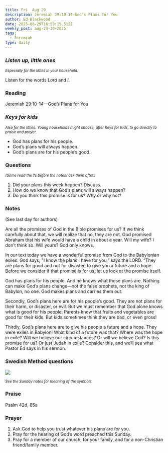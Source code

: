 ```yaml
---
title: Fri  Aug 29
description: Jeremiah 29:10-14—God’s Plans for You
author: Ed Blackwood
date: 2025-08-29T16:59:19.512Z
weekly_post: aug-24-30-2025
tags:
  - Jeremiah
type: daily
---
```

### *Listen up, little ones*

<div><small><i>Especially for the littles in your household.</i></small></div>

Listen for the words *Lord* and *I*.

### Reading

Jeremiah 29:10-14—God’s Plans for You

### *Keys for kids*

<div><small><i>Also for the littles. Young households might choose, after Keys for Kids, to go directly to praise and prayer.</i></small></div>

* God has plans for his people.
* God’s plans will always happen.
* God’s plans are for his people’s good.

### Questions

<div><small><i>(Some read the ?s before the notes/ ask them after.)</i></small></div>

1. Did your plans this week happen? Discuss.
2. How do we know that God’s plans will always happen?
3. Do you think this promise is for us? Why or why not?

### Notes

(See last day for authors)	

Are all the promises of God in the Bible promises for us? If we think carefully about that, we will realize that no, they are not. God promised Abraham that his wife would have a child in about a year. Will my wife? I don’t think so. Will yours? God only knows.

In our text today we have a wonderful promise from God to the Babylonian exiles. God says, "I know the plans I have for you,” says the LORD. “They are plans for good and not for disaster, to give you a future and a hope. Before we consider if that promise is for us, let us look at the promise itself.

God has plans for his people. And he knows what those plans are. Nothing can make God’s plans change—not the false prophets, not the king of Babylon, no one. God makes plans and carries them out.

Secondly, God’s plans here are for his people’s good. They are not plans for their harm, or disaster, or evil. But we must remember that God alone knows what is good for his people. Parents know that fruits and vegetables are good for their kids. But kids sometimes think they are bad, or even gross!

Thirdly, God’s plans here are to give his people a future and a hope. They were exiles in Babylon! What kind of a future was that? Where was the hope in exile? Will we believe our circumstances? Or will we believe God?
Is this promise for us? Or just Judah in exile? Consider this, and we’ll see what Pastor Ed says in his sermon.

### Swedish Method questions

![](/static/img/family_worship_study_ed-swedish_questions.png)

<div><small><i>See the Sunday notes for meaning of the symbols.</i></small></div>

### Praise

Psalm 42d, 85a

### Prayer

1. Ask God to help you trust whatever his plans are for you.
2. Pray for the hearing of God’s word preached this Sunday.
3. Pray for a member of our church, for your family, and for a non-Christian friend/family member.